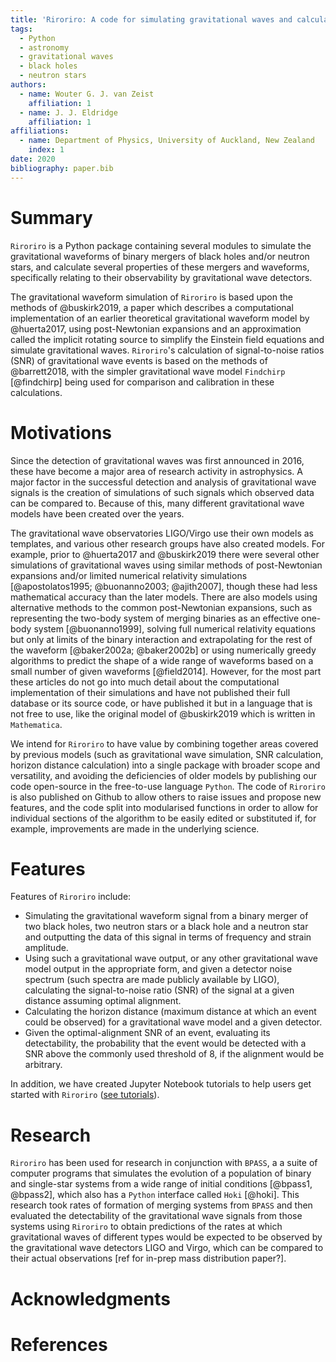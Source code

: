```yaml
---
title: 'Riroriro: A code for simulating gravitational waves and calculating SNRs in Python'
tags:
  - Python
  - astronomy
  - gravitational waves
  - black holes
  - neutron stars
authors:
  - name: Wouter G. J. van Zeist
    affiliation: 1
  - name: J. J. Eldridge
    affiliation: 1
affiliations:
  - name: Department of Physics, University of Auckland, New Zealand
    index: 1
date: 2020
bibliography: paper.bib
---
```


# Summary

`Riroriro` is a Python package containing several modules to simulate the gravitational waveforms of binary mergers of black holes and/or neutron stars, and calculate several properties of these mergers and waveforms, specifically relating to their observability by gravitational wave detectors.

The gravitational waveform simulation of `Riroriro` is based upon the methods of @buskirk2019, a paper which describes a computational implementation of an earlier theoretical gravitational waveform model by @huerta2017, using post-Newtonian expansions and an approximation called the implicit rotating source to simplify the Einstein field equations and simulate gravitational waves. `Riroriro`'s calculation of signal-to-noise ratios (SNR) of gravitational wave events is based on the methods of @barrett2018, with the simpler gravitational wave model `Findchirp` [@findchirp] being used for comparison and calibration in these calculations.

# Motivations

Since the detection of gravitational waves was first announced in 2016, these have become a major area of research activity in astrophysics. A major factor in the successful detection and analysis of gravitational wave signals is the creation of simulations of such signals which observed data can be compared to. Because of this, many different gravitational wave models have been created over the years.

The gravitational wave observatories LIGO/Virgo use their own models as templates, and various other research groups have also created models. For example, prior to @huerta2017 and @buskirk2019 there were several other simulations of gravitational waves using similar methods of post-Newtonian expansions and/or limited numerical relativity simulations [@apostolatos1995; @buonanno2003; @ajith2007], though these had less mathematical accuracy than the later models. There are also models using alternative methods to the common post-Newtonian expansions, such as representing the two-body system of merging binaries as an effective one-body system [@buonanno1999], solving full numerical relativity equations but only at limits of the binary interaction and extrapolating for the rest of the waveform [@baker2002a; @baker2002b] or using numerically greedy algorithms to predict the shape of a wide range of waveforms based on a small number of given waveforms [@field2014]. However, for the most part these articles do not go into much detail about the computational implementation of their simulations and have not published their full database or its source code, or have published it but in a language that is not free to use, like the original model of @buskirk2019 which is written in `Mathematica`.

We intend for `Riroriro` to have value by combining together areas covered by previous models (such as gravitational wave simulation, SNR calculation, horizon distance calculation) into a single package with broader scope and versatility, and avoiding the deficiencies of older models by publishing our code open-source in the free-to-use language `Python`. The code of `Riroriro` is also published on Github to allow others to raise issues and propose  new features, and the code split into modularised functions in order to allow for individual sections of the algorithm to be easily edited or substituted if, for example, improvements are made in the underlying science.

# Features

Features of `Riroriro` include:

- Simulating the gravitational waveform signal from a binary merger of two black holes, two neutron stars or a black hole and a neutron star and outputting the data of this signal in terms of frequency and strain amplitude.
- Using such a gravitational wave output, or any other gravitational wave model output in the appropriate form, and given a detector noise spectrum (such spectra are made publicly available by LIGO), calculating the signal-to-noise ratio (SNR) of the signal at a given distance assuming optimal alignment.
- Calculating the horizon distance (maximum distance at which an event could be observed) for a gravitational wave model and a given detector.
- Given the optimal-alignment SNR of an event, evaluating its detectability, the probability that the event would be detected with a SNR above the commonly used threshold of 8, if the alignment would be arbitrary.

In addition, we have created Jupyter Notebook tutorials to help users get started with `Riroriro` ([see tutorials](https://github.com/wvanzeist/riroriro_tutorials)).

# Research

`Riroriro` has been used for research in conjunction with `BPASS`, a a suite of computer programs that simulates the evolution of a population of binary and single-star systems from a wide range of initial conditions [@bpass1, @bpass2], which also has a `Python` interface called `Hoki` [@hoki]. This research took rates of formation of merging systems from `BPASS` and then evaluated the detectability of the gravitational wave signals from those systems using `Riroriro` to obtain predictions of the rates at which gravitational waves of different types would be expected to be observed by the gravitational wave detectors LIGO and Virgo, which can be compared to their actual observations [ref for in-prep mass distribution paper?].

# Acknowledgments

# References
